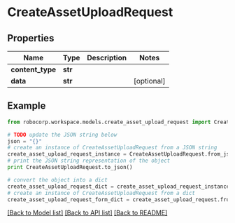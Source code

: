 # CreateAssetUploadRequest


## Properties
Name | Type | Description | Notes
------------ | ------------- | ------------- | -------------
**content_type** | **str** |  | 
**data** | **str** |  | [optional] 

## Example

```python
from robocorp.workspace.models.create_asset_upload_request import CreateAssetUploadRequest

# TODO update the JSON string below
json = "{}"
# create an instance of CreateAssetUploadRequest from a JSON string
create_asset_upload_request_instance = CreateAssetUploadRequest.from_json(json)
# print the JSON string representation of the object
print CreateAssetUploadRequest.to_json()

# convert the object into a dict
create_asset_upload_request_dict = create_asset_upload_request_instance.to_dict()
# create an instance of CreateAssetUploadRequest from a dict
create_asset_upload_request_form_dict = create_asset_upload_request.from_dict(create_asset_upload_request_dict)
```
[[Back to Model list]](../README.md#documentation-for-models) [[Back to API list]](../README.md#documentation-for-api-endpoints) [[Back to README]](../README.md)



